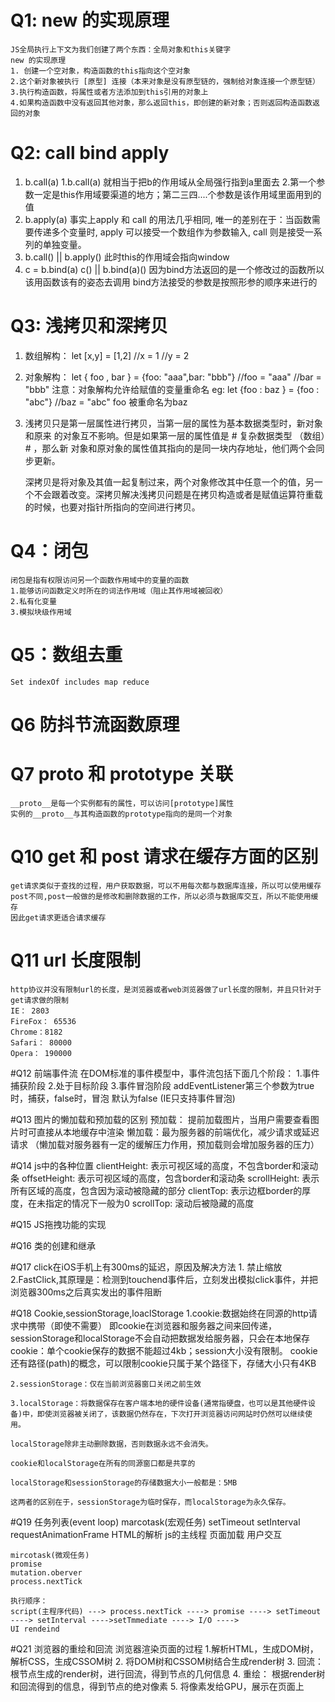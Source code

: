 # Q1: new 的实现原理
    JS全局执行上下文为我们创建了两个东西：全局对象和this关键字
    new 的实现原理
    1. 创建一个空对象，构造函数的this指向这个空对象
    2.这个新对象被执行 [原型] 连接（本来对象是没有原型链的，强制给对象连接一个原型链）
    3.执行构造函数，将属性或者方法添加到this引用的对象上
    4.如果构造函数中没有返回其他对象，那么返回this，即创建的新对象；否则返回构造函数返回的对象

# Q2: call bind apply
1. b.call(a)
    1.b.call(a) 就相当于把b的作用域从全局强行指到a里面去
    2.第一个参数一定是this作用域要渠道的地方；第二三四....个参数是该作用域里面用到的值
2. b.apply(a)
    事实上apply 和 call 的用法几乎相同,
    唯一的差别在于：当函数需要传递多个变量时,
    apply 可以接受一个数组作为参数输入, call 则是接受一系列的单独变量。
3. b.call() || b.apply() 此时this的作用域会指向window
4. c = b.bind(a)
    c()  || b.bind(a)()
    因为bind方法返回的是一个修改过的函数所以该用函数该有的姿态去调用
    bind方法接受的参数是按照形参的顺序来进行的

# Q3: 浅拷贝和深拷贝
1. 数组解构：
    let [x,y] = [1,2]
    //x = 1
    //y = 2
2. 对象解构：
    let { foo , bar } = {foo: "aaa",bar: "bbb"}
    //foo = "aaa"
    //bar = "bbb"
    注意：对象解构允许给赋值的变量重命名
    eg: let {foo : baz } = {foo : "abc"}
        //baz = "abc" foo 被重命名为baz
3. 浅拷贝只是第一层属性进行拷贝，当第一层的属性为基本数据类型时，新对象和原来     的对象互不影响。但是如果第一层的属性值是 # 复杂数据类型 （数组）# ，那么新     对象和原对象的属性值其指向的是同一块内存地址，他们两个会同步更新。
    
    深拷贝是将对象及其值一起复制过来，两个对象修改其中任意一个的值，另一个不会跟着改变。深拷贝解决浅拷贝问题是在拷贝构造或者是赋值运算符重载的时候，也要对指针所指向的空间进行拷贝。

# Q4：闭包
    闭包是指有权限访问另一个函数作用域中的变量的函数 
    1.能够访问函数定义时所在的词法作用域（阻止其作用域被回收）
    2.私有化变量
    3.模拟块级作用域

# Q5：数组去重
    Set indexOf includes map reduce

# Q6 防抖节流函数原理

# Q7 __proto__ 和 prototype 关联
    __proto__是每一个实例都有的属性，可以访问[prototype]属性
    实例的__proto__与其构造函数的prototype指向的是同一个对象

# Q10 get 和 post 请求在缓存方面的区别
    get请求类似于查找的过程，用户获取数据，可以不用每次都与数据库连接，所以可以使用缓存
    post不同,post一般做的是修改和删除数据的工作，所以必须与数据库交互，所以不能使用缓存
    因此get请求更适合请求缓存

# Q11 url 长度限制
    http协议并没有限制url的长度，是浏览器或者web浏览器做了url长度的限制，并且只针对于get请求做的限制
    IE： 2803
    FireFox： 65536
    Chrome：8182
    Safari： 80000
    Opera： 190000

#Q12 前端事件流
    在DOM标准的事件模型中，事件流包括下面几个阶段：
        1.事件捕获阶段
        2.处于目标阶段
        3.事件冒泡阶段
        addEventListener第三个参数为true时，捕获，false时，冒泡
        默认为false (IE只支持事件冒泡)

#Q13 图片的懒加载和预加载的区别
    预加载： 提前加载图片，当用户需要查看图片时可直接从本地缓存中渲染
    懒加载：最为服务器的前端优化，减少请求或延迟请求
    （懒加载对服务器有一定的缓解压力作用，预加载则会增加服务器的压力）

#Q14 js中的各种位置
    clientHeight: 表示可视区域的高度，不包含border和滚动条
    offsetHeight: 表示可视区域的高度，包含border和滚动条
    scrollHeight: 表示所有区域的高度，包含因为滚动被隐藏的部分
    clientTop: 表示边框border的厚度，在未指定的情况下一般为0
    scrollTop: 滚动后被隐藏的高度

#Q15 JS拖拽功能的实现

#Q16 类的创建和继承

#Q17 click在iOS手机上有300ms的延迟，原因及解决方法
    1.<meta name="viewport" content="width=device-width, initial-scale=1.0"> 禁止缩放
    2.FastClick,其原理是：检测到touchend事件后，立刻发出模拟click事件，并把浏览器300ms之后真实发出的事件阻断

#Q18 Cookie,sessionStorage,loaclStorage
    1.cookie:数据始终在同源的http请求中携带（即使不需要）
    即cookie在浏览器和服务器之间来回传递，
    sessionStorage和localStorage不会自动把数据发给服务器，只会在本地保存
    cookie：单个cookie保存的数据不能超过4kb；session大小没有限制。
    cookie还有路径(path)的概念，可以限制cookie只属于某个路径下，存储大小只有4KB

    2.sessionStorage：仅在当前浏览器窗口关闭之前生效

    3.localStorage：将数据保存在客户端本地的硬件设备(通常指硬盘，也可以是其他硬件设备)中，即使浏览器被关闭了，该数据仍然存在，下次打开浏览器访问网站时仍然可以继续使用。
    
    localStorage除非主动删除数据，否则数据永远不会消失。

    cookie和localStorage在所有的同源窗口都是共享的

    localStorage和sessionStorage的存储数据大小一般都是：5MB

    这两者的区别在于，sessionStorage为临时保存，而localStorage为永久保存。

#Q19 任务列表(event loop)
    marcotask(宏观任务)
    setTimeout
    setInterval
    requestAnimationFrame
    HTML的解析
    js的主线程
    页面加载
    用户交互

    mircotask(微观任务)
    promise
    mutation.oberver
    process.nextTick

    执行顺序：
    script(主程序代码) ---> process.nextTick ----> promise ----> setTimeout ----> setInterval ---->setTmmediate ----> I/O ---->
    UI rendeind

#Q21 浏览器的重绘和回流
    浏览器渲染页面的过程
    1.解析HTML，生成DOM树，解析CSS，生成CSSOM树
    2. 将DOM树和CSSOM树结合生成render树
    3. 回流： 根节点生成的render树，进行回流，得到节点的几何信息
    4. 重绘： 根据render树和回流得到的信息，得到节点的绝对像素
    5. 将像素发给GPU，展示在页面上

    
    






